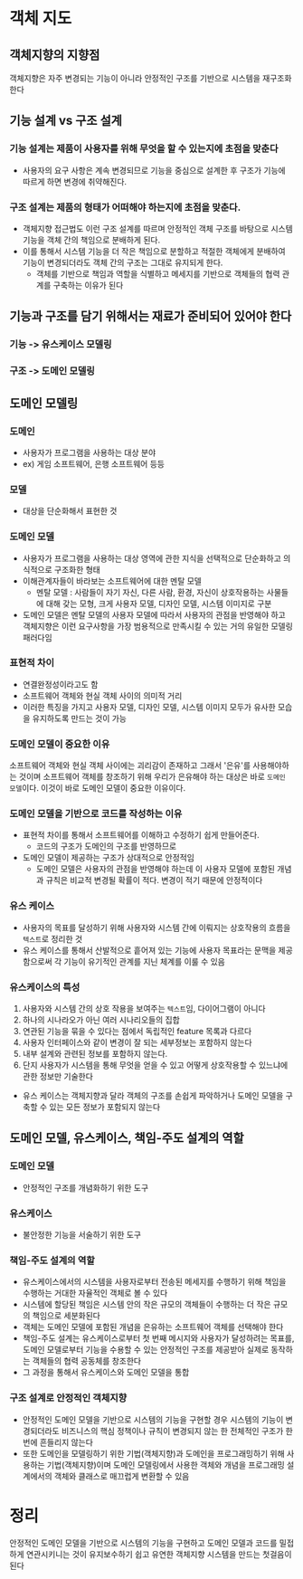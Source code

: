 # 객체 지도

## 객체지향의 지향점

객체지향은 자주 변경되는 기능이 아니라 안정적인 구조를 기반으로 시스템을 재구조화한다

## 기능 설계 vs 구조 설계

### 기능 설계는 제품이 사용자를 위해 무엇을 할 수 있는지에 초점을 맞춘다
-  사용자의 요구 사항은 계속 변경되므로 기능을 중심으로 설계한 후 구조가 기능에 따르게 하면 변경에 취약해진다.

### 구조 설계는 제품의 형태가 어떠해야 하는지에 초점을 맞춘다. 
- 객체지향 접근법도 이런 구조 설계를 따르며 안정적인 객체 구조를 바탕으로 시스템 기능을 객체 간의 책임으로 분배하게 된다. 
- 이를 통해서 시스템 기능을 더 작은 책임으로 분할하고 적절한 객체에게 분배하여 기능이 변경되더라도 객체 간의 구조는 그대로 유지되게 한다. 
	- 객체를 기반으로 책임과 역할을 식별하고 메세지를 기반으로 객체들의 협력 관계를 구축하는 이유가 된다

## 기능과 구조를 담기 위해서는 재료가 준비되어 있어야 한다

### 기능 -> 유스케이스 모델링
### 구조 -> 도메인 모델링

## 도메인 모델링
### 도메인 
- 사용자가 프로그램을 사용하는 대상 분야 
- ex) 게임 소프트웨어, 은행 소프트웨어 등등

### 모델 
- 대상을 단순화해서 표현한 것

### 도메인 모델 
- 사용자가 프로그램을 사용하는 대상 영역에 관한 지식을 선택적으로 단순화하고 의식적으로 구조화한 형태
-  이해관계자들이 바라보는 소프트웨어에 대한 멘탈 모델
	- 멘탈 모델 : 사람들이 자기 자신, 다른 사람, 환경, 자신이 상호작용하는 사물들에 대해 갖는 모형, 크게 사용자 모델, 디자인 모델, 시스템 이미지로 구분
- 도메인 모델은 멘탈 모델의 사용자 모델에 따라서 사용자의 관점을 반영해야 하고 객체지향은 이런 요구사항을 가장 범용적으로 만족시킬 수 있는 거의 유일한 모델링 패러다임

### 표현적 차이
- 연결완정성이라고도 함
- 소프트웨어 객체와 현실 객체 사이의 의미적 거리
- 이러한 특징을 가지고 사용자 모델, 디자인 모델, 시스템 이미지 모두가 유사한 모습을 유지하도록 만드는 것이 가능

### 도메인 모델이 중요한 이유
소프트웨어 객체와 현실 객체 사이에는 괴리감이 존재하고 그래서 '은유'를 사용해야하는 것이며 소프트웨어 객체를 창조하기 위해 우리가 은유해야 하는 대상은 바로 `도메인 모델`이다. 이것이 바로 도메인 모델이 중요한 이유이다.

### 도메인 모델을 기반으로 코드를 작성하는 이유
- 표현적 차이를 통해서 소프트웨어를 이해하고 수정하기 쉽게 만들어준다.
	-  코드의 구조가 도메인의 구조를 반영하므로
-  도메인 모델이 제공하는 구조가 상대적으로 안정적임
	- 도메인 모델은 사용자의 관점을 반영해야 하는데 이 사용자 모델에 포함된 개념과 규칙은 비교적 변경될 확률이 적다. 변경이 적기 때문에 안정적이다

### 유스 케이스 
- 사용자의 목표를 달성하기 위해 사용자와 시스템 간에 이뤄지는 상호작용의 흐름을 `텍스트`로 정리한 것
- 유스 케이스를 통해서 산발적으로 흩어져 있는 기능에 사용자 목표라는 문맥을 제공함으로써 각 기능이 유기적인 관계를 지닌 체계를 이룰 수 있음

### 유스케이스의 특성
1. 사용자와 시스템 간의 상호 작용을 보여주는 `텍스트`임, 다이어그램이 아니다
2. 하나의 시나라오가 아닌 여러 시나리오들의 집합
3. 연관된 기능을 묶을 수 있다는 점에서 독립적인 feature 목록과 다르다
4. 사용자 인터페이스와 같이 변경이 잘 되는 세부정보는 포함하지 않는다
5. 내부 설계와 관련된 정보를 포함하지 않는다.
6. 단지 사용자가 시스템을 통해 무엇을 얻을 수 있고 어떻게 상호작용할 수 있느냐에 관한 정보만 기술한다
- 유스 케이스는 객체지향과 달라 객체의 구조를 손쉽게 파악하거나 도메인 모델을 구축할 수 있는 모든 정보가 포함되지 않는다

## 도메인 모델, 유스케이스,  책임-주도 설계의 역할
### 도메인 모델 
- 안정적인 구조를 개념화하기 위한 도구
### 유스케이스 
- 불안정한 기능을 서술하기 위한 도구
### 책임-주도 설계의 역할
- 유스케이스에서의 시스템을 사용자로부터 전송된 메세지를 수행하기 위해 책임을 수행하는 거대한 자율적인 객체로 볼 수 있다
- 시스템에 할당된 책임은 시스템 안의 작은 규모의 객체들이 수행하는 더 작은 규모의 책임으로 세분화된다
- 객체는 도메인 모델에 포함된 개념을 은유하는 소프트웨어 객체를 선택해야 한다
- 책임-주도 설계는 유스케이스로부터 첫 번째 메시지와 사용자가 달성하려는 목표를, 도메인 모델로부터 기능을 수용할 수 있는 안정적인 구조를 제공받아 실제로 동작하는 객체들의 협력 공동체를 창조한다
- 그 과정을 통해서 유스케이스와 도메인 모델을 통합

### 구조 설계로 안정적인 객체지향
- 안정적인 도메인 모델을 기반으로 시스템의 기능을 구현할 경우 시스템의 기능이 변경되더라도 비즈니스의 핵심 정책이나 규칙이 변경되지 않는 한 전체적인 구조가 한 번에 흔들리지 않는다
- 또한 도메인을 모델링하기 위한 기법(객체지향)과 도메인을 프로그래밍하기 위해 사용하는 기법(객체지향)이며 도메인 모델링에서 사용한 객체와 개념을 프로그래밍 설계에서의 객체와 클래스로 매끄럽게 변환할 수 있음

# 정리
안정적인 도메인 모델을 기반으로 시스템의 기능을 구현하고 도메인 모델과 코드를 밀접하게 연관시키니는 것이 유지보수하기 쉽고 유연한 객체지향 시스템을 만드는 첫걸음이 된다